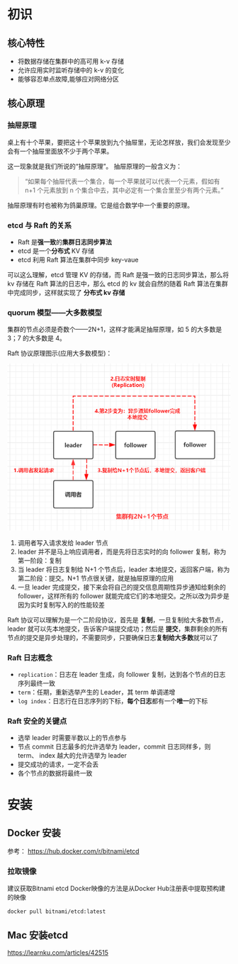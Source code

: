 # 初识

## 核心特性

- 将数据存储在集群中的高可用 k-v 存储
- 允许应用实时监听存储中的 k-v 的变化
- 能够容忍单点故障,能够应对网络分区

## 核心原理

### 抽屉原理

桌上有十个苹果，要把这十个苹果放到九个抽屉里，无论怎样放，我们会发现至少会有一个抽屉里面放不少于两个苹果。

这一现象就是我们所说的“抽屉原理”。 抽屉原理的一般含义为：

> “如果每个抽屉代表一个集合，每一个苹果就可以代表一个元素，假如有 n+1 个元素放到 n 个集合中去，其中必定有一个集合里至少有两个元素。”

抽屉原理有时也被称为鸽巢原理。它是组合数学中一个重要的原理。

### etcd 与 Raft 的关系

- Raft 是**强一致**的**集群日志同步算法**
- etcd 是一个**分布式** KV 存储
- etcd 利用 Raft 算法在集群中同步 key-vaue

可以这么理解，etcd 管理 KV 的存储，而 Raft 是强一致的日志同步算法，那么将 kv 存储在 Raft 算法的日志中，那么 etcd 的 kv 就会自然的随着 Raft 算法在集群中完成同步，这样就实现了 **分布式 kv 存储**

### quorum 模型——大多数模型

集群的节点必须是奇数个——2N+1，这样才能满足抽屉原理，如 5 的大多数是 3；7 的大多数是 4。

Raft 协议原理图示(应用大多数模型)：

![](../img/Raft协议原理图示.png)

1. 调用者写入请求发给 leader 节点
2. leader 并不是马上响应调用者，而是先将日志实时的向 follower 复制，称为第一阶段：复制
3. 当 leader 将日志复制给 N+1 个节点后，leader 本地提交，返回客户端，称为第二阶段：提交。N+1 节点很关键，就是抽屉原理的应用
4. 一旦 leader 完成提交，接下来会将自己的提交信息周期性异步通知给剩余的 follower，这样所有的 follower 就能完成它们的本地提交。之所以改为异步是因为实时复制写入的的性能较差

Raft 协议可以理解为是一个二阶段协议，首先是 **复制**，一旦复制给大多数节点，leader 就可以先本地提交，告诉客户端提交成功；然后是 **提交**，集群剩余的所有节点的提交是异步处理的，不需要同步，只要确保日志**复制给大多数**就可以了

### Raft 日志概念

- `replication`：日志在 leader 生成，向 follower 复制，达到各个节点的日志序列最终一致
- `term`：任期，重新选举产生的 Leader，其 term 单调递增
- `log index`：日志行在日志序列的下标，**每个日志**都有一个**唯一**的下标

### Raft 安全的关键点

- 选举 leader 时需要半数以上的节点参与
- 节点 commit 日志最多的允许选举为 leader，commit 日志同样多，则 term、 index 越大的允许选举为 leader
- 提交成功的请求，一定不会丢
- 各个节点的数据将最终一致

# 安装

## Docker 安装
参考： https://hub.docker.com/r/bitnami/etcd
### 拉取镜像
建议获取Bitnami etcd Docker映像的方法是从Docker Hub注册表中提取预构建的映像
```sh
docker pull bitnami/etcd:latest
```

## Mac 安装etcd

https://learnku.com/articles/42515